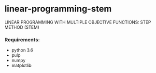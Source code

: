 # linear-programming-stem<br>
LINEAR PROGRAMMING WITH MULTIPLE OBJECTIVE FUNCTIONS: STEP METHOD (STEM)<br> 
### Requirements:
<ul>
  <li>python 3.6</li>
  <li>pulp</li>
  <li>numpy</li>
  <li>matplotlib</li>
</ul>
